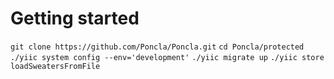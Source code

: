 # Getting started
`git clone https://github.com/Poncla/Poncla.git`
`cd Poncla/protected`
`./yiic system config --env='development'`
`./yiic migrate up`
`./yiic store loadSweatersFromFile`